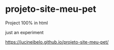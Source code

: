 # projeto-site-meu-pet
 
Project 100% in html

just an experiment


https://jucineibelo.github.io/projeto-site-meu-pet/
